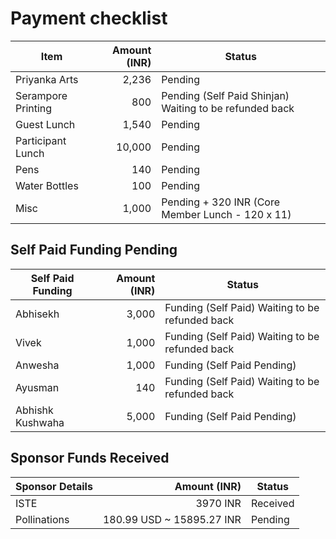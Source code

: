 # Payment checklist

| Item                 | Amount (INR) | Status |
|----------------------|-------------:|--------|
| Priyanka Arts        | 2,236        | Pending |
| Serampore Printing   | 800      | Pending (Self Paid Shinjan) Waiting to be refunded back |
| Guest Lunch          | 1,540        | Pending |
| Participant Lunch    | 10,000       | Pending |
| Pens                 | 140          | Pending |
| Water Bottles        | 100          | Pending |
| Misc                 | 1,000        | Pending + 320 INR (Core Member Lunch - 120 x 11) |

## Self Paid Funding Pending

| Self Paid Funding | Amount (INR) | Status |
|-------------------|-------------:|--------|
| Abhisekh             | 3,000        | Funding (Self Paid) Waiting to be refunded back |
| Vivek             | 1,000        | Funding (Self Paid) Waiting to be refunded back |
| Anwesha             | 1,000        | Funding (Self Paid Pending) |
| Ayusman             | 140        | Funding (Self Paid) Waiting to be refunded back |
| Abhishk Kushwaha             | 5,000        | Funding (Self Paid Pending) |

## Sponsor Funds Received

| Sponsor Details | Amount (INR) | Status |
|-------------------|-------------:|--------|
| ISTE             | 3970 INR        | Received |
| Pollinations     | 180.99 USD ~ 15895.27 INR         | Pending |